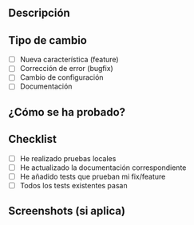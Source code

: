 ## Descripción
<!-- Describe brevemente los cambios realizados -->

## Tipo de cambio
- [ ] Nueva característica (feature)
- [ ] Corrección de error (bugfix)
- [ ] Cambio de configuración
- [ ] Documentación

## ¿Cómo se ha probado?
<!-- Describe las pruebas realizadas -->

## Checklist
- [ ] He realizado pruebas locales
- [ ] He actualizado la documentación correspondiente
- [ ] He añadido tests que prueban mi fix/feature
- [ ] Todos los tests existentes pasan

## Screenshots (si aplica)